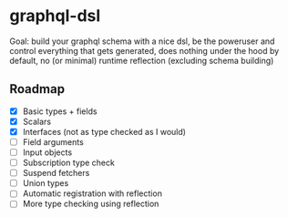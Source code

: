 # graphql-dsl

Goal: build your graphql schema with a nice dsl, be the poweruser and control everything that gets generated, does
nothing under the hood by default, no (or minimal) runtime reflection (excluding schema building)

## Roadmap

- [x] Basic types + fields
- [x] Scalars
- [x] Interfaces (not as type checked as I would)
- [ ] Field arguments
- [ ] Input objects
- [ ] Subscription type check
- [ ] Suspend fetchers
- [ ] Union types
- [ ] Automatic registration with reflection
- [ ] More type checking using reflection